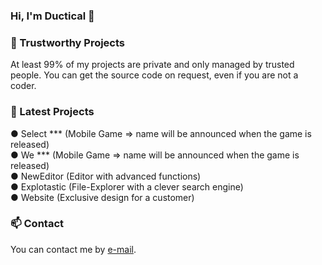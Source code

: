 ### Hi, I'm Ductical 👋

### 💬 Trustworthy Projects
At least 99% of my projects are private and only managed by trusted people. You can get the source code on request, even if you are not a coder.

### 📕 Latest Projects
● Select *** (Mobile Game => name will be announced when the game is released)<br>
● We *** (Mobile Game => name will be announced when the game is released)<br>
● NewEditor (Editor with advanced functions)<br>
● Explotastic (File-Explorer with a clever search engine)<br>
● Website (Exclusive design for a customer) <br>

### 📫 Contact
You can contact me by [e-mail](mailto:emre009@hotmail.de).
